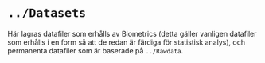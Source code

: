 # `../Datasets`

Här lagras datafiler som erhålls av Biometrics (detta gäller vanligen datafiler som
erhålls i en form så att de redan är färdiga för statistisk analys), och permanenta
datafiler som är baserade på `../Rawdata`.

